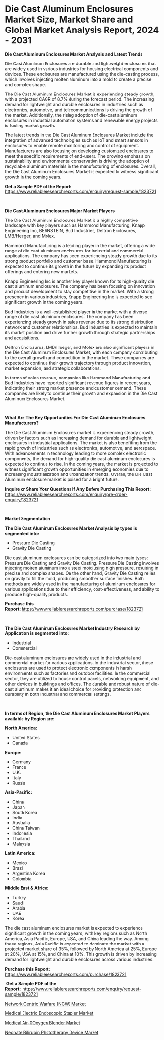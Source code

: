 <p><h1>Die Cast Aluminum Enclosures Market Size, Market Share and Global Market Analysis Report, 2024 - 2031</h1></p><p><strong>Die Cast Aluminum Enclosures Market Analysis and Latest Trends</strong></p>
<p><p>Die Cast Aluminum Enclosures are durable and lightweight enclosures that are widely used in various industries for housing electrical components and devices. These enclosures are manufactured using the die-casting process, which involves injecting molten aluminum into a mold to create a precise and complex shape.</p><p>The Die Cast Aluminum Enclosures Market is experiencing steady growth, with a projected CAGR of 8.7% during the forecast period. The increasing demand for lightweight and durable enclosures in industries such as electronics, automotive, and telecommunications is driving the growth of the market. Additionally, the rising adoption of die-cast aluminum enclosures in industrial automation systems and renewable energy projects is fueling market growth.</p><p>The latest trends in the Die Cast Aluminum Enclosures Market include the integration of advanced technologies such as IoT and smart sensors in enclosures to enable remote monitoring and control of equipment. Manufacturers are also focusing on developing customized enclosures to meet the specific requirements of end-users. The growing emphasis on sustainability and environmental conservation is driving the adoption of recyclable aluminum materials in the manufacturing of enclosures. Overall, the Die Cast Aluminum Enclosures Market is expected to witness significant growth in the coming years.</p></p>
<p><strong>Get a Sample PDF of the Report:&nbsp;</strong> <a href="https://www.reliableresearchreports.com/enquiry/request-sample/1823721">https://www.reliableresearchreports.com/enquiry/request-sample/1823721</a></p>
<p>&nbsp;</p>
<p><strong>Die Cast Aluminum Enclosures Major Market Players</strong></p>
<p><p>The Die Cast Aluminum Enclosures Market is a highly competitive landscape with key players such as Hammond Manufacturing, Knapp Engineering Inc, BERNSTEIN, Bud Industries, Deltron Enclosures, LMB/Heeger, and Molex.</p><p>Hammond Manufacturing is a leading player in the market, offering a wide range of die cast aluminum enclosures for industrial and commercial applications. The company has been experiencing steady growth due to its strong product portfolio and customer base. Hammond Manufacturing is expected to continue its growth in the future by expanding its product offerings and entering new markets.</p><p>Knapp Engineering Inc is another key player known for its high-quality die cast aluminum enclosures. The company has been focusing on innovation and product development to stay competitive in the market. With a strong presence in various industries, Knapp Engineering Inc is expected to see significant growth in the coming years.</p><p>Bud Industries is a well-established player in the market with a diverse range of die cast aluminum enclosures. The company has been experiencing steady growth in sales revenue due to its strong distribution network and customer relationships. Bud Industries is expected to maintain its market position and drive further growth through strategic partnerships and acquisitions.</p><p>Deltron Enclosures, LMB/Heeger, and Molex are also significant players in the Die Cast Aluminum Enclosures Market, with each company contributing to the overall growth and competition in the market. These companies are expected to continue their growth trajectory through product innovation, market expansion, and strategic collaborations.</p><p>In terms of sales revenue, companies like Hammond Manufacturing and Bud Industries have reported significant revenue figures in recent years, indicating their strong market presence and customer demand. These companies are likely to continue their growth and expansion in the Die Cast Aluminum Enclosures Market.</p></p>
<p>&nbsp;</p>
<p><strong>What Are The Key Opportunities For Die Cast Aluminum Enclosures Manufacturers?</strong></p>
<p><p>The Die Cast Aluminum Enclosures market is experiencing steady growth, driven by factors such as increasing demand for durable and lightweight enclosures in industrial applications. The market is also benefiting from the rapid growth of industries such as electronics, automotive, and aerospace. With advancements in technology leading to more complex electronic components, the demand for high-quality die cast aluminum enclosures is expected to continue to rise. In the coming years, the market is projected to witness significant growth opportunities in emerging economies due to increasing industrialization and urbanization trends. Overall, the Die Cast Aluminum enclosure market is poised for a bright future.</p></p>
<p><strong>Inquire or Share Your Questions If Any Before Purchasing This Report:</strong> <a href="https://www.reliableresearchreports.com/enquiry/pre-order-enquiry/1823721">https://www.reliableresearchreports.com/enquiry/pre-order-enquiry/1823721</a></p>
<p>&nbsp;</p>
<p><strong>Market Segmentation</strong></p>
<p><strong>The Die Cast Aluminum Enclosures Market Analysis by types is segmented into:</strong></p>
<p><ul><li>Pressure Die Casting</li><li>Gravity Die Casting</li></ul></p>
<p><p>Die cast aluminum enclosures can be categorized into two main types: Pressure Die Casting and Gravity Die Casting. Pressure Die Casting involves injecting molten aluminum into a steel mold using high pressure, resulting in precise and complex shapes. On the other hand, Gravity Die Casting relies on gravity to fill the mold, producing smoother surface finishes. Both methods are widely used in the manufacturing of aluminum enclosures for various applications due to their efficiency, cost-effectiveness, and ability to produce high-quality products.</p></p>
<p><strong>Purchase this Report:&nbsp;</strong><a href="https://www.reliableresearchreports.com/purchase/1823721">https://www.reliableresearchreports.com/purchase/1823721</a></p>
<p>&nbsp;</p>
<p><strong>The Die Cast Aluminum Enclosures Market Industry Research by Application is segmented into:</strong></p>
<p><ul><li>Industrial</li><li>Commercial</li></ul></p>
<p><p>Die-cast aluminum enclosures are widely used in the industrial and commercial market for various applications. In the industrial sector, these enclosures are used to protect electronic components in harsh environments such as factories and outdoor facilities. In the commercial sector, they are utilized to house control panels, networking equipment, and other devices in buildings and offices. The durable and robust nature of die-cast aluminum makes it an ideal choice for providing protection and durability in both industrial and commercial settings.</p></p>
<p>&nbsp;</p>
<p><strong>In terms of Region, the Die Cast Aluminum Enclosures Market Players available by Region are:</strong></p>
<p>
    <p> <strong> North America: </strong>
        <ul>
            <li>United States</li>
            <li>Canada</li>
        </ul>
        </p> 
    <p> <strong> Europe: </strong>
        <ul>
            <li>Germany</li>
            <li>France</li>
            <li>U.K.</li>
            <li>Italy</li>
            <li>Russia</li>
        </ul>
        </p> 
    <p> <strong> Asia-Pacific: </strong>
        <ul>
            <li>China</li>
            <li>Japan</li>
            <li>South Korea</li>
            <li>India</li>
            <li>Australia</li>
            <li>China Taiwan</li>
            <li>Indonesia</li>
            <li>Thailand</li>
            <li>Malaysia</li>
        </ul>
        </p> 
    <p> <strong> Latin America: </strong>
        <ul>
            <li>Mexico</li>
            <li>Brazil</li>
            <li>Argentina Korea</li>
            <li>Colombia</li>
        </ul>
        </p> 
    <p> <strong> Middle East & Africa: </strong>
        <ul>
            <li>Turkey</li>
            <li>Saudi</li>
            <li>Arabia</li>
            <li>UAE</li>
            <li>Korea</li>
        </ul>
    </p>
    </p>
<p><p>The die cast aluminum enclosures market is expected to experience significant growth in the coming years, with key regions such as North America, Asia Pacific, Europe, USA, and China leading the way. Among these regions, Asia Pacific is expected to dominate the market with a projected market share of 35%, followed by North America at 25%, Europe at 20%, USA at 15%, and China at 10%. This growth is driven by increasing demand for lightweight and durable enclosures across various industries.</p></p>
<p><strong>Purchase this Report: </strong><a href="https://www.reliableresearchreports.com/purchase/1823721">https://www.reliableresearchreports.com/purchase/1823721</a></p>
<p>&nbsp;<strong>Get a Sample PDF of the Report:&nbsp;&nbsp;</strong><a href="https://www.reliableresearchreports.com/enquiry/request-sample/1823721">https://www.reliableresearchreports.com/enquiry/request-sample/1823721</a></p>
<p><strong></strong></p>
<p><p><a href="https://picayune-night-cbd.notion.site/Network-Centric-Warfare-NCW-Market-Offer-Valuable-Insights-into-Market-Size-Market-Share-Market--5b99e5d522674ba192580db86d745911">Network Centric Warfare (NCW) Market</a></p><p><a href="https://view.publitas.com/reportprime-1/medical-electric-endoscopic-stapler-market-offer-valuable-insights-into-market-size-market-share-market-trends-and-projections-spanning-from-2023-to-2030/">Medical Electric Endoscopic Stapler Market</a></p><p><a href="https://view.publitas.com/reportprime-1/medical-air-0oxygen-blender-market-research-report-reveals-the-latest-trends-and-opportunities-of-this-market-for-period-from-2023-2030/">Medical Air-0Oxygen Blender Market</a></p><p><a href="https://view.publitas.com/reportprime-1/neonate-bilirubin-phototherapy-device-market-provides-detailed-segmentation-of-this-market-based-on-type-application-and-region-and-forecast-for-the-period-from-2023-2030/">Neonate Bilirubin Phototherapy Device Market</a></p></p>